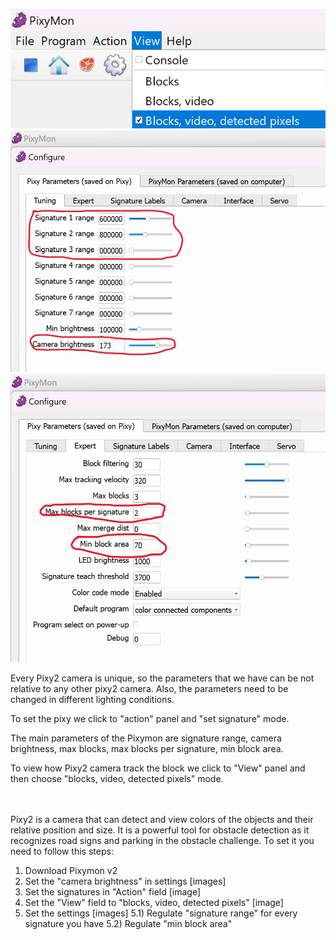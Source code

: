 ![PixyMon view](https://github.com/QZOFlameFE/FE2024_1st_repo_ByFlame/blob/main/Instructions/Obstacle_management/Pixy2_view.png)
![PixyMon configuration](https://github.com/QZOFlameFE/FE2024_1st_repo_ByFlame/blob/main/Instructions/Obstacle_management/Pixy2_configuration.png)
![PixyMon settings](https://github.com/QZOFlameFE/FE2024_1st_repo_ByFlame/blob/main/Instructions/Obstacle_management/Settings_Pix2.png) 

Every Pixy2 camera is unique, so the parameters that we have can be not relative to any other pixy2 camera. Also, the parameters need to be changed in different lighting conditions.

To set the pixy we click to "action" panel and "set signature" mode.

The main parameters of the Pixymon are signature range, camera brightness, max blocks, max blocks per signature, min block area. 

To view how Pixy2 camera track the block we click to "View" panel and then choose "blocks, video, detected pixels" mode. 



</br> </br>
Pixy2 is a camera that can detect and view colors of the objects and their relative position and size. It is a powerful tool for obstacle detection as it recognizes road signs and parking in the obstacle challenge. To set it you need to follow this steps:
1) Download Pixymon v2
2) Set the "camera brightness" in settings
[images]
3) Set the signatures in "Action" field
[image]
4) Set the "View" field to "blocks, video, detected pixels"
[image]
5) Set the settings
[images]
5.1) Regulate "signature range" for every signature you have
5.2) Regulate "min block area"

